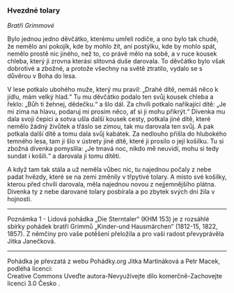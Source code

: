 
### Hvezdné tolary ###

*Bratři Grimmové*

Bylo jednou jedno děvčátko, kterému umřeli rodiče, a ono bylo tak chudé, že nemělo ani pokojík, kde by mohlo žít, ani postýlku, kde by mohlo spát, nemělo prostě nic jiného, než to, co právě mělo na sobě, a v ruce kousek chleba, který ji zrovna kterási slitovná duše darovala. To děvčátko bylo však dobrotivé a zbožné, a protože všechny na světě ztratilo, vydalo se s důvěrou v Boha do lesa.

V lese potkalo ubohého muže, který mu pravil: „Drahé dítě, nemáš něco k jídlu, mám velký hlad.“ Tu mu děvčátko podalo ten svůj kousek chleba a řeklo: „Bůh ti žehnej, dědečku.“ a šlo dál. Za chvíli potkalo naříkající dítě: „Je mi zima na hlavu, podaruj mi prosím něco, ať si ji mohu přikrýt.“ Dívenka mu dala svoji čepici a sotva ušla další kousek cesty, potkala jiné dítě, které nemělo žádný živůtek a třáslo se zimou, tak mu darovala ten svůj. A pak potkala další dítě a tomu dala svůj kabátek. Za nedlouho přišla do hlubokého temného lesa, tam jí šlo v ústrety jiné dítě, které ji prosilo o její košilku. Tu si zbožná dívenka pomyslila: „Je tmavá noc, nikdo mě neuvidí, mohu si tedy sundat i košili.“ a darovala ji tomu dítěti.

A když tam tak stála a už neměla vůbec nic, tu najednou počaly z nebe padat hvězdy, které se na zemi změnily v třpytivé tolary. A místo své košilky, kterou před chvílí darovala, měla najednou novou z nejjemnějšího plátna. Dívenka ty z nebe darované tolary posbírala a po zbytek svých dní žila v hojnosti.

***

Poznámka 1 - Lidová pohádka „Die Sterntaler“ (KHM 153) je z rozsáhlé sbírky pohádek bratří Grimmů „Kinder-und Hausmärchen“ (1812-15, 1822, 1857). Z němčiny pro vaše potěšení přeložila a pro vaši radost převyprávěla Jitka Janečková.

***

Pohádka je převzatá z webu Pohádky.org Jitka Martináková a Petr Macek, podléhá licenci:       
Creative Commons Uveďte autora-Nevyužívejte dílo komerčně-Zachovejte licenci 3.0 Česko .


